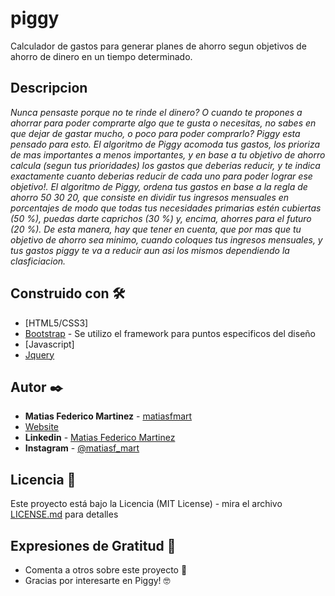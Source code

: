 # piggy

Calculador de gastos para generar planes de ahorro segun objetivos de ahorro de dinero en un tiempo determinado.

## Descripcion

_Nunca pensaste porque no te rinde el dinero? O cuando te propones a ahorrar para poder comprarte algo que te gusta o necesitas, no sabes en que dejar de gastar mucho, o poco para poder comprarlo? 
Piggy esta pensado para esto. El algoritmo de Piggy acomoda tus gastos, los prioriza de mas importantes a menos importantes, y en base a tu objetivo de ahorro calcula (segun tus prioridades) los gastos que deberias reducir, y te indica exactamente cuanto deberias reducir de cada uno para poder lograr ese objetivo!.
El algoritmo de Piggy, ordena tus gastos en base a la regla de ahorro 50 30 20, que consiste en dividir tus ingresos mensuales en porcentajes de modo que todas tus necesidades primarias estén cubiertas (50 %), puedas darte caprichos (30 %) y, encima, ahorres para el futuro (20 %). De esta manera, hay que tener en cuenta, que por mas que tu objetivo de ahorro sea minimo, cuando coloques tus ingresos mensuales, y tus gastos piggy te va a reducir aun asi los mismos dependiendo la clasficiacion._

## Construido con 🛠️

* [HTML5/CSS3]
* [Bootstrap](https://getbootstrap.com) - Se utilizo el framework para puntos especificos del diseño
* [Javascript]
* [Jquery](https://jquery.com)

## Autor ✒️

* **Matias Federico Martinez** - [matiasfmart](https://github.com/matiasfmart) 
* [Website](https://matiasfmart.github.io/miPerfilWeb) 
* **Linkedin** - [Matias Federico Martinez](https://www.linkedin.com/in/matiasfmart) 
* **Instagram** - [@matiasf_mart](https://www.instagram.com/matiasf_mart) 


## Licencia 📄

Este proyecto está bajo la Licencia (MIT License) - mira el archivo [LICENSE.md](LICENSE.md) para detalles

## Expresiones de Gratitud 🎁

* Comenta a otros sobre este proyecto 📢
* Gracias por interesarte en Piggy! 🤓
